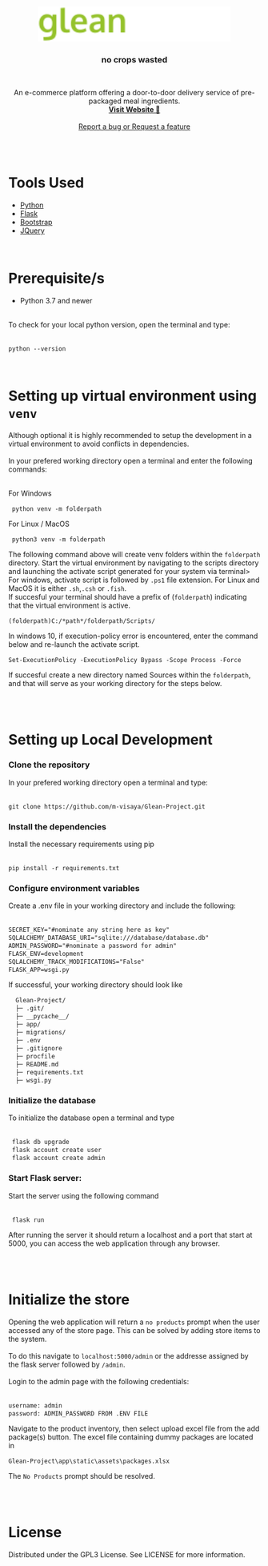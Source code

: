 <div align="center">
  <a href="https://github.com/m-visaya/Glean-Project">
    <img src="./app/static/assets/logo_index.svg" alt="Logo" height="70">
  </a>
  <h3 align="center">no crops wasted</h3>
<br>
  <p align="center">
An e-commerce platform offering a door-to-door delivery service of pre-packaged meal ingredients.
<br>
<a href="https://glean-project.herokuapp.com/"><strong>Visit Website 🛒</strong></a>
<br>
<br>
<a href="https://github.com/m-visaya/Glean-Project/issues">Report a bug or Request a feature</a> 
  </p>
</div>

<br>
<br>

<div>
    <h1>Tools Used</h1>
    <ul>
        <li><a href="https://www.python.org/">Python</a></li>
        <li><a href="https://flask.palletsprojects.com/en/2.1.x/">Flask</a></li>
        <li><a href="https://getbootstrap.com/">Bootstrap</a></li>
        <li><a href="https://jquery.com/">JQuery</a></li>
    </ul>
</div>

<br>

<div>
    <h1>Prerequisite/s</h1>
    <ul>
        <li> Python 3.7 and newer </li>
    </ul><br>
    To check for your local python version, open the terminal and type:
    <br><br>

    python --version

</div>

<br>

<div>
  <h1>Setting up virtual environment using <code>venv</code></h1>
    Although optional it is highly recommended to setup the development in a virtual environment to avoid conflicts in dependencies.
    <br><br>
    In your prefered working directory open a terminal and enter the following commands:
    <br><br>

   For Windows 
  
     python venv -m folderpath
  
   For Linux / MacOS 
  
     python3 venv -m folderpath
  
   The following command above will create venv folders within the <code>folderpath</code> directory. 
   Start the virtual environment by navigating to the scripts directory and launching the activate script generated for your system via terminal> For windows, 
   activate script is followed by <code>.ps1</code> file extension. For Linux and MacOS it is either <code>.sh</code>,<code>.csh</code> or <code>.fish</code>.<br>
   If succesful your terminal should have a prefix of (<code>folderpath</code>) indicating that the virtual environment is active.
  
    (folderpath)C:/*path*/folderpath/Scripts/
  
   In windows 10, if execution-policy error is encountered, enter the command below and re-launch the activate script.
  
    Set-ExecutionPolicy -ExecutionPolicy Bypass -Scope Process -Force
   
  If succesful create a new directory named Sources within the <code>folderpath</code>, and that will serve as your working directory for the steps below.
  
  
  
 

</div>

<br>
<br>

<div>
   <h1>Setting up Local Development</h1>
   <h3>Clone the repository</h3>
   In your prefered working directory open a terminal and type:
   <br><br>
  
    git clone https://github.com/m-visaya/Glean-Project.git
  
   <h3>Install the dependencies</h3>
   Install the necessary requirements using pip
   <br><br>
  
    pip install -r requirements.txt
  
   <h3>Configure environment variables</h3>
   Create a .env file in your working directory and include the following:
   <br><br>
  
    SECRET_KEY="#nominate any string here as key"
    SQLALCHEMY_DATABASE_URI="sqlite:///database/database.db"
    ADMIN_PASSWORD="#nominate a password for admin"
    FLASK_ENV=development
    SQLALCHEMY_TRACK_MODIFICATIONS="False"
    FLASK_APP=wsgi.py
  
   If successful, your working directory should look like
   
      Glean-Project/
      ├─ .git/
      ├─ __pycache__/
      ├─ app/
      ├─ migrations/
      ├─ .env
      ├─ .gitignore
      ├─ procfile
      ├─ README.md
      ├─ requirements.txt
      ├─ wsgi.py
  
   <h3>Initialize the database</h3>
   To initialize the database open a terminal and type
   <br><br>
  
     flask db upgrade
     flask account create user
     flask account create admin

   <h3>Start Flask server:</h3>
   Start the server using the following command
   <br><br>
  
     flask run
  
   After running the server it should return a localhost and a port that start at 5000, you can access the web application through any browser.
</div>

<br>
<br>

<div>
   <h1>Initialize the store</h1>
  Opening the web application will return a <code>no products</code> prompt when the user accessed any of the store page. This can be solved by adding store items to the system.
  <br><br>
  To do this navigate to <code>localhost:5000/admin</code> or the addresse assigned by the flask server followed by <code>/admin</code>.
  <br><br>
  Login to the admin page with the following credentials: 
  <br><br>
  
    username: admin
    password: ADMIN_PASSWORD FROM .ENV FILE

  Navigate to the product inventory, then select upload excel file from the add package(s) button. The excel file containing dummy packages are located in
  
    Glean-Project\app\static\assets\packages.xlsx
  
  The <code>No Products</code> prompt should be resolved.
  
</div>

<br>
<br>

<div>
    <h1>License</h1>
    Distributed under the GPL3 License. See LICENSE for more information.
</div>
